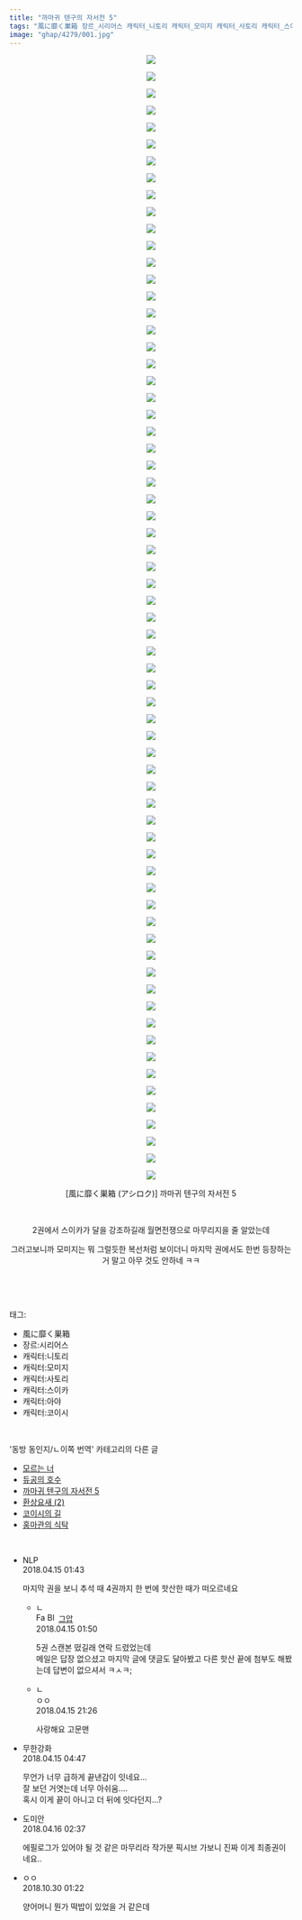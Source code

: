 ```yaml
---
title: "까마귀 텐구의 자서전 5"
tags: "風に靡く巣箱 장르_시리어스 캐릭터_니토리 캐릭터_모미지 캐릭터_사토리 캐릭터_스이카 캐릭터_아야 캐릭터_코이시 ラピスラズリ鉱石 黒羽ラピッド 동방_동인지／ㄴ이쪽_번역"
image: "ghap/4279/001.jpg"
---
```

<div class="article">
<p style="text-align: center; clear: none; float: none;"><img src="{{ site.nasurl }}/ghap/4279/001.jpg"/></p>
<p style="text-align: center; clear: none; float: none;"><img src="{{ site.nasurl }}/ghap/4279/002.jpg"/></p>
<p style="text-align: center; clear: none; float: none;"><img src="{{ site.nasurl }}/ghap/4279/003.jpg"/></p>
<p style="text-align: center; clear: none; float: none;"><img src="{{ site.nasurl }}/ghap/4279/004.jpg"/></p>
<p style="text-align: center; clear: none; float: none;"><img src="{{ site.nasurl }}/ghap/4279/005.jpg"/></p>
<p style="text-align: center; clear: none; float: none;"><img src="{{ site.nasurl }}/ghap/4279/006.jpg"/></p>
<p style="text-align: center; clear: none; float: none;"><img src="{{ site.nasurl }}/ghap/4279/007.jpg"/></p>
<p style="text-align: center; clear: none; float: none;"><img src="{{ site.nasurl }}/ghap/4279/008.jpg"/></p>
<p style="text-align: center; clear: none; float: none;"><img src="{{ site.nasurl }}/ghap/4279/009.jpg"/></p>
<p style="text-align: center; clear: none; float: none;"><img src="{{ site.nasurl }}/ghap/4279/010.jpg"/></p>
<p style="text-align: center; clear: none; float: none;"><img src="{{ site.nasurl }}/ghap/4279/011.jpg"/></p>
<p style="text-align: center; clear: none; float: none;"><img src="{{ site.nasurl }}/ghap/4279/012.jpg"/></p>
<p style="text-align: center; clear: none; float: none;"><img src="{{ site.nasurl }}/ghap/4279/013.jpg"/></p>
<p style="text-align: center; clear: none; float: none;"><img src="{{ site.nasurl }}/ghap/4279/014.jpg"/></p>
<p style="text-align: center; clear: none; float: none;"><img src="{{ site.nasurl }}/ghap/4279/015.jpg"/></p>
<p style="text-align: center; clear: none; float: none;"><img src="{{ site.nasurl }}/ghap/4279/016.jpg"/></p>
<p style="text-align: center; clear: none; float: none;"><img src="{{ site.nasurl }}/ghap/4279/017.jpg"/></p>
<p style="text-align: center; clear: none; float: none;"><img src="{{ site.nasurl }}/ghap/4279/018.jpg"/></p>
<p style="text-align: center; clear: none; float: none;"><img src="{{ site.nasurl }}/ghap/4279/019.jpg"/></p>
<p style="text-align: center; clear: none; float: none;"><img src="{{ site.nasurl }}/ghap/4279/020.jpg"/></p>
<p style="text-align: center; clear: none; float: none;"><img src="{{ site.nasurl }}/ghap/4279/021.jpg"/></p>
<p style="text-align: center; clear: none; float: none;"><img src="{{ site.nasurl }}/ghap/4279/022.jpg"/></p>
<p style="text-align: center; clear: none; float: none;"><img src="{{ site.nasurl }}/ghap/4279/023.jpg"/></p>
<p style="text-align: center; clear: none; float: none;"><img src="{{ site.nasurl }}/ghap/4279/024.jpg"/></p>
<p style="text-align: center; clear: none; float: none;"><img src="{{ site.nasurl }}/ghap/4279/025.jpg"/></p>
<p style="text-align: center; clear: none; float: none;"><img src="{{ site.nasurl }}/ghap/4279/026.jpg"/></p>
<p style="text-align: center; clear: none; float: none;"><img src="{{ site.nasurl }}/ghap/4279/027.jpg"/></p>
<p style="text-align: center; clear: none; float: none;"><img src="{{ site.nasurl }}/ghap/4279/028.jpg"/></p>
<p style="text-align: center; clear: none; float: none;"><img src="{{ site.nasurl }}/ghap/4279/029.jpg"/></p>
<p style="text-align: center; clear: none; float: none;"><img src="{{ site.nasurl }}/ghap/4279/030.jpg"/></p>
<p style="text-align: center; clear: none; float: none;"><img src="{{ site.nasurl }}/ghap/4279/031.jpg"/></p>
<p style="text-align: center; clear: none; float: none;"><img src="{{ site.nasurl }}/ghap/4279/032.jpg"/></p>
<p style="text-align: center; clear: none; float: none;"><img src="{{ site.nasurl }}/ghap/4279/033.jpg"/></p>
<p style="text-align: center; clear: none; float: none;"><img src="{{ site.nasurl }}/ghap/4279/034.jpg"/></p>
<p style="text-align: center; clear: none; float: none;"><img src="{{ site.nasurl }}/ghap/4279/035.jpg"/></p>
<p style="text-align: center; clear: none; float: none;"><img src="{{ site.nasurl }}/ghap/4279/036.jpg"/></p>
<p style="text-align: center; clear: none; float: none;"><img src="{{ site.nasurl }}/ghap/4279/037.jpg"/></p>
<p style="text-align: center; clear: none; float: none;"><img src="{{ site.nasurl }}/ghap/4279/038.jpg"/></p>
<p style="text-align: center; clear: none; float: none;"><img src="{{ site.nasurl }}/ghap/4279/039.jpg"/></p>
<p style="text-align: center; clear: none; float: none;"><img src="{{ site.nasurl }}/ghap/4279/040.jpg"/></p>
<p style="text-align: center; clear: none; float: none;"><img src="{{ site.nasurl }}/ghap/4279/041.jpg"/></p>
<p style="text-align: center; clear: none; float: none;"><img src="{{ site.nasurl }}/ghap/4279/042.jpg"/></p>
<p style="text-align: center; clear: none; float: none;"><img src="{{ site.nasurl }}/ghap/4279/043.jpg"/></p>
<p style="text-align: center; clear: none; float: none;"><img src="{{ site.nasurl }}/ghap/4279/044.jpg"/></p>
<p style="text-align: center; clear: none; float: none;"><img src="{{ site.nasurl }}/ghap/4279/045.jpg"/></p>
<p style="text-align: center; clear: none; float: none;"><img src="{{ site.nasurl }}/ghap/4279/046.jpg"/></p>
<p style="text-align: center; clear: none; float: none;"><img src="{{ site.nasurl }}/ghap/4279/047.jpg"/></p>
<p style="text-align: center; clear: none; float: none;"><img src="{{ site.nasurl }}/ghap/4279/048.jpg"/></p>
<p style="text-align: center; clear: none; float: none;"><img src="{{ site.nasurl }}/ghap/4279/049.jpg"/></p>
<p style="text-align: center; clear: none; float: none;"><img src="{{ site.nasurl }}/ghap/4279/050.jpg"/></p>
<p style="text-align: center; clear: none; float: none;"><img src="{{ site.nasurl }}/ghap/4279/051.jpg"/></p>
<p style="text-align: center; clear: none; float: none;"><img src="{{ site.nasurl }}/ghap/4279/052.jpg"/></p>
<p style="text-align: center; clear: none; float: none;"><img src="{{ site.nasurl }}/ghap/4279/053.jpg"/></p>
<p style="text-align: center; clear: none; float: none;"><img src="{{ site.nasurl }}/ghap/4279/054.jpg"/></p>
<p style="text-align: center; clear: none; float: none;"><img src="{{ site.nasurl }}/ghap/4279/055.jpg"/></p>
<p style="text-align: center; clear: none; float: none;"><img src="{{ site.nasurl }}/ghap/4279/056.jpg"/></p>
<p style="text-align: center; clear: none; float: none;"><img src="{{ site.nasurl }}/ghap/4279/057.jpg"/></p>
<p style="text-align: center; clear: none; float: none;"><img src="{{ site.nasurl }}/ghap/4279/058.jpg"/></p>
<p style="text-align: center; clear: none; float: none;"><img src="{{ site.nasurl }}/ghap/4279/059.jpg"/></p>
<p style="text-align: center; clear: none; float: none;"><img src="{{ site.nasurl }}/ghap/4279/060.jpg"/></p>
<p style="text-align: center; clear: none; float: none;"><img src="{{ site.nasurl }}/ghap/4279/061.jpg"/></p>
<p style="text-align: center; clear: none; float: none;"><img src="{{ site.nasurl }}/ghap/4279/062.jpg"/></p>
<p style="text-align: center; clear: none; float: none;"><img src="{{ site.nasurl }}/ghap/4279/063.jpg"/></p>
<p style="text-align: center; clear: none; float: none;"><img src="{{ site.nasurl }}/ghap/4279/064.jpg"/></p>
<p style="text-align: center; clear: none; float: none;"><img src="{{ site.nasurl }}/ghap/4279/065.jpg"/></p>
<p style="text-align: center; clear: none; float: none;"><img src="{{ site.nasurl }}/ghap/4279/066.jpg"/></p>
<p style="text-align: center; clear: none; float: none;"><img src="{{ site.nasurl }}/ghap/4279/067.jpg"/></p>
<p style="text-align: center; clear: none; float: none;"> [風に靡く巣箱 (アシロク)] 까마귀 텐구의 자서전 5</p>
<p style="text-align: center; clear: none; float: none;"><br/></p>
<p style="text-align: center; clear: none; float: none;">2권에서 스이카가 달을 강조하길래 월면전쟁으로 마무리지을 줄 알았는데</p>
<p style="text-align: center; clear: none; float: none;">그러고보니까 모미지는 뭐 그럴듯한 복선처럼 보이더니 마지막 권에서도 한번 등장하는 거 말고 아무 것도 안하네 ㅋㅋ</p>
<p><br/></p>
</div><br/>
<div class="tagTrail">
<p>태그: </p>
<ul>
<li>風に靡く巣箱</li>
<li>장르:시리어스</li>
<li>캐릭터:니토리</li>
<li>캐릭터:모미지</li>
<li>캐릭터:사토리</li>
<li>캐릭터:스이카</li>
<li>캐릭터:아야</li>
<li>캐릭터:코이시</li>
</ul>
</div><br/>
<div class="another">
<p>'동방 동인지/ㄴ이쪽 번역' 카테고리의 다른 글</p>
<ul>
<li><a href="/2018-04-17-ghap_4293">모르는 너</a></li>
<li><a href="/2018-04-16-ghap_4290">듀공의 호수</a></li>
<li><a href="/2018-04-15-ghap_4279">까마귀 텐구의 자서전 5</a></li>
<li><a href="/2018-04-14-ghap_4278">환상요새 (2)</a></li>
<li><a href="/2018-04-06-ghap_4276">코이시의 길</a></li>
<li><a href="/2018-04-06-ghap_4271">홍마관의 식탁</a></li>
</ul>
</div><br/>
<div class="cb_module cb_fluid">
<div class="cb_wrt cb_profile">
<div class="comment">
<ul>
<li class="cb_thumb_off" id="comment15239119">
<div class="cb_comment_area">
<div class="cb_info_area">
<div class="cb_section">
<span class="cb_nick_name">NLP</span>
</div>
<div class="cb_section">
<span class="cb_date">2018.04.15 01:43 </span>
</div>
</div>
<div class="cb_dsc_comment">
<p class="cb_dsc">
											마지막 권을 보니 추석 때 4권까지 한 번에 핫산한 때가 떠오르네요
										</p>
</div>
<ul>
<li class="cb_thumb_off" id="comment15239122">
<span class="cb_bu_subnode">ㄴ</span>
<div class="cb_comment_area">
<div class="cb_info_area">
<div class="cb_section">
<span class="cb_nick_name"><img alt="Favicon of https://ghaptouhou.tistory.com" height="16" onerror="this.onerror=null;this.parentNode.removeChild(this)" src="https://ghaptouhou.tistory.com/favicon.ico" width="16"/> <img alt="BlogIcon" height="16" onerror="this.parentNode.removeChild(this)" src="https://ghaptouhou.tistory.com/index.gif" width="16"/> <a href="https://ghaptouhou.tistory.com" onclick="return openLinkInNewWindow(this)"> 그압</a><span class="tistoryProfileLayerTrigger" onclick='TistoryProfile.show(event, this, {"title":"\uc800\uae30 \uc774\uac70 \ub098\uc911\uc5d0 \uc218\uc815 \uac00\ub2a5\ud558\ub098\uc694","url":"https:\/\/ghap.tistory.com","nickname":"\uadf8\uc555","items":[]}); return false;'></span></span>
</div>
<div class="cb_section">
<span class="cb_date">2018.04.15 01:50 </span>
</div>
</div>
<div class="cb_dsc_comment">
<p class="cb_dsc">
																5권 스캔본 떴길래 연락 드렸었는데<br/>
메일은 답장 없으셨고 마지막 글에 댓글도 달아봤고 다른 핫산 끝에 첨부도 해봤는데 답변이 없으셔서 ㅋㅅㅋ;
															</p>
</div>
</div>
</li>
<li class="cb_thumb_off" id="comment15239445">
<span class="cb_bu_subnode">ㄴ</span>
<div class="cb_comment_area">
<div class="cb_info_area">
<div class="cb_section">
<span class="cb_nick_name">ㅇㅇ</span>
</div>
<div class="cb_section">
<span class="cb_date">2018.04.15 21:26 </span>
</div>
</div>
<div class="cb_dsc_comment">
<p class="cb_dsc">
																사랑해요 고문맨
															</p>
</div>
</div>
</li>
</ul>
</div></li>
<li class="cb_thumb_off" id="comment15239144">
<div class="cb_comment_area">
<div class="cb_info_area">
<div class="cb_section">
<span class="cb_nick_name">무한강화</span>
</div>
<div class="cb_section">
<span class="cb_date">2018.04.15 04:47 </span>
</div>
</div>
<div class="cb_dsc_comment">
<p class="cb_dsc">
											무언가 너무 급하게 끝낸감이 잇네요...<br/>
잘 보던 거엿는데 너무 아쉬움....<br/>
혹시 이게 끝이 아니고 더 뒤에 잇다던지...?
										</p>
</div>
</div></li>
<li class="cb_thumb_off" id="comment15239559">
<div class="cb_comment_area">
<div class="cb_info_area">
<div class="cb_section">
<span class="cb_nick_name">도미안</span>
</div>
<div class="cb_section">
<span class="cb_date">2018.04.16 02:37 </span>
</div>
</div>
<div class="cb_dsc_comment">
<p class="cb_dsc">
											에필로그가 있어야 될 것 같은 마무리라 작가분 픽시브 가보니 진짜 이게 최종권이네요..
										</p>
</div>
</div></li>
<li class="cb_thumb_off" id="comment15364768">
<div class="cb_comment_area">
<div class="cb_info_area">
<div class="cb_section">
<span class="cb_nick_name">ㅇㅇ</span>
</div>
<div class="cb_section">
<span class="cb_date">2018.10.30 01:22 </span>
</div>
</div>
<div class="cb_dsc_comment">
<p class="cb_dsc">
											양어머니 뭔가 떡밥이 있었을 거 같은데
										</p>
</div>
</div></li>
</ul>
</div>
</div><!-- commentList close -->
</div><br/>
